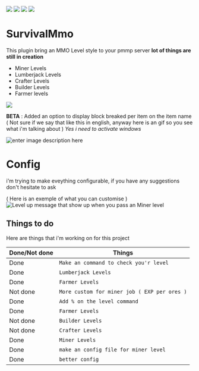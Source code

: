 
[![](https://poggit.pmmp.io/shield.state/SurvivalMmo)](https://poggit.pmmp.io/p/SurvivalMmo)
<a href="https://poggit.pmmp.io/p/SurvivalMmo"><img src="https://poggit.pmmp.io/shield.state/SurvivalMmo"></a>
[![](https://poggit.pmmp.io/shield.api/SurvivalMmo)](https://poggit.pmmp.io/p/SurvivalMmo)
<a href="https://poggit.pmmp.io/p/SurvivalMmo"><img src="https://poggit.pmmp.io/shield.api/SurvivalMmo"></a>
# SurvivalMmo

This plugin bring an MMO Level style to your pmmp server
**lot of things are still in creation**

- Miner Levels
- Lumberjack Levels
- Crafter Levels
- Builder Levels
- Farmer levels


![](https://cdn.discordapp.com/attachments/496362954791583744/571635595806507018/unknown.png)

**BETA** : Added an option to display block breaked per item on the item name ( Not sure if we say that like this in english, anyway here is an gif so you see what i'm talking about )
*Yes i need to activate windows*

![enter image description here](https://cdn.discordapp.com/attachments/496362954791583744/572027212916719657/ezgif-4-dad0be6734a2.gif)
# Config

i'm trying to make eveything configurable, if you have any suggestions don't hesitate to ask

( Here is an exemple of what you can customise )![Level up message that show up when you pass an Miner level](https://cdn.discordapp.com/attachments/570975788631851018/571104477696884758/unknown.png)


## Things to do

Here are things that i'm working on for this project


|         Done/Not done       |     Things       |
|----------------|-------------------------------|
|Done |`Make an command to check you'r level`            |
|Done          |`Lumberjack Levels`            |
|Done | `Farmer Levels` |
|Not done | `More custom for miner job ( EXP per ores )` |
|Done | `Add % on the level command` |
|Done          |`Farmer Levels`|
|Not done          |`Builder Levels`|
|Not done          |`Crafter Levels`|
|Done          |`Miner Levels`|
|Done          |`make an config file for miner level`|
|Done          |`better config`|
